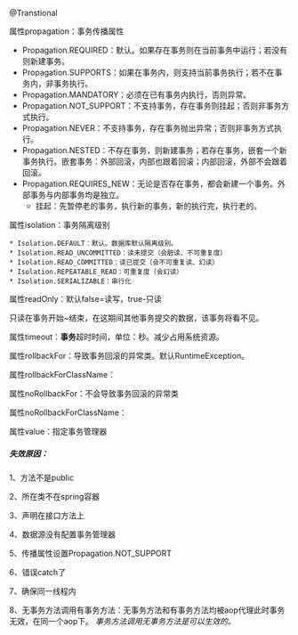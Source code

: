 @Transtional

属性propagation：事务传播属性

* Propagation.REQUIRED：默认。如果存在事务则在当前事务中运行；若没有则新建事务。
* Propagation.SUPPORTS：如果在事务内，则支持当前事务执行；若不在事务内，非事务执行。
* Propagation.MANDATORY：必须在已有事务内执行，否则异常。
* Propagation.NOT_SUPPORT：不支持事务，存在事务则挂起；否则非事务方式执行。
* Propagation.NEVER：不支持事务，存在事务抛出异常；否则非事务方式执行。
* Propagation.NESTED：不存在事务，则新建事务；若存在事务，嵌套一个新事务执行。嵌套事务：外部回滚，内部也跟着回滚；内部回滚，外部不会跟着回滚。
* Propagation.REQUIRES_NEW：无论是否存在事务，都会新建一个事务。外部事务与内部事务均是独立。
  * 挂起：先暂停老的事务，执行新的事务，新的执行完，执行老的。

属性isolation：事务隔离级别

	* Isolation.DEFAULT：默认。数据库默认隔离级别。
	* Isolation.READ_UNCOMMITTED：读未提交（会脏读、不可重复度）
	* Isolation.READ_COMMITTED：读已提交（会不可重复读、幻读）
	* Isolation.REPEATABLE_READ：可重复度（会幻读）
	* Isolation.SERIALIZABLE：串行化

属性readOnly：默认false=读写，true-只读

​	只读在事务开始~结束，在这期间其他事务提交的数据，该事务将看不见。

属性timeout：**事务**超时时间，单位：秒。减少占用系统资源。

属性rollbackFor：导致事务回滚的异常类。默认RuntimeException。

属性rollbackForClassName：

属性noRollbackFor：不会导致事务回滚的异常类

属性noRollbackForClassName：

属性value：指定事务管理器

##### 失效原因：

1、方法不是public

2、所在类不在spring容器

3、声明在接口方法上

4、数据源没有配置事务管理器

5、传播属性设置Propagation.NOT_SUPPORT

6、错误catch了

7、确保同一线程内

8、无事务方法调用有事务方法：无事务方法和有事务方法均被aop代理此时事务无效，在同一个aop下。
		*事务方法调用无事务方法是可以生效的。*

